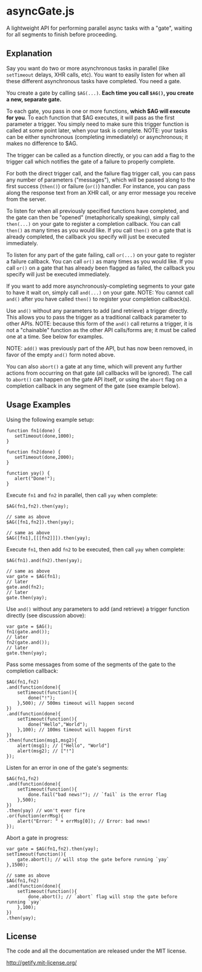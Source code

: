 # asyncGate.js

A lightweight API for performing parallel async tasks with a "gate", waiting for all segments to finish before proceeding.

## Explanation

Say you want do two or more asynchronous tasks in parallel (like `setTimeout` delays, XHR calls, etc). You want to easily listen for when all these different asynchronous tasks have completed. You need a gate.

You create a gate by calling `$AG(...)`. **Each time you call `$AG()`, you create a new, separate gate.**

To each gate, you pass in one or more functions, **which $AG will execute for you**. To each function that $AG executes, it will pass as the first parameter a trigger. You simply need to make sure this trigger function is called at some point later, when your task is complete. NOTE: your tasks can be either synchronous (completing immediately) or asynchronous; it makes no difference to $AG.

The trigger can be called as a function directly, or you can add a flag to the trigger call which notifies the gate of a failure to properly complete.

For both the direct trigger call, and the failure flag trigger call, you can pass any number of parameters ("messages"), which will be passed along to the first success (`then()`) or failure (`or()`) handler. For instance, you can pass along the response text from an XHR call, or any error message you receive from the server.

To listen for when all previously specified functions have completed, and the gate can then be "opened" (metaphorically speaking), simply call `then(...)` on your gate to register a completion callback. You can call `then()` as many times as you would like. If you call `then()` on a gate that is already completed, the callback you specify will just be executed immediately.

To listen for any part of the gate failing, call `or(...)` on your gate to register a failure callback. You can call `or()` as many times as you would like. If you call `or()` on a gate that has already been flagged as failed, the callback you specify will just be executed immediately.

If you want to add more asynchronously-completing segments to your gate to have it wait on, simply call `and(...)` on your gate. NOTE: You cannot call `and()` after you have called `then()` to register your completion callback(s).

Use `and()` without any parameters to add (and retrieve) a trigger directly. This allows you to pass the trigger as a traditional callback parameter to other APIs. NOTE: because this form of the `and()` call returns a trigger, it is not a "chainable" function as the other API calls/forms are; it must be called one at a time. See below for examples.

NOTE: `add()` was previously part of the API, but has now been removed, in favor of the empty `and()` form noted above.

You can also `abort()` a gate at any time, which will prevent any further actions from occurring on that gate (all callbacks will be ignored). The call to `abort()` can happen on the gate API itself, or using the `abort` flag on a completion callback in any segment of the gate (see example below).

## Usage Examples

Using the following example setup:

    function fn1(done) {
       setTimeout(done,1000);
    }
    
    function fn2(done) {
       setTimeout(done,2000);
    }
    
    function yay() {
       alert("Done!");
    }

Execute `fn1` and `fn2` in parallel, then call `yay` when complete:

    $AG(fn1,fn2).then(yay);
    
    // same as above
    $AG([fn1,fn2]).then(yay);
    
    // same as above    
    $AG([fn1],[[[fn2]]]).then(yay);

Execute `fn1`, then add `fn2` to be executed, then call `yay` when complete:

    $AG(fn1).and(fn2).then(yay);
    
    // same as above
    var gate = $AG(fn1);
    // later
    gate.and(fn2);
    // later
    gate.then(yay);

Use `and()` without any parameters to add (and retrieve) a trigger function directly (see discussion above):

    var gate = $AG();
    fn1(gate.and());
    // later
    fn2(gate.and());
    // later
    gate.then(yay);

Pass some messages from some of the segments of the gate to the completion callback:

    $AG(fn1,fn2)
    .and(function(done){
        setTimeout(function(){
            done("!");
        },500); // 500ms timeout will happen second
    })
    .and(function(done){
        setTimeout(function(){
            done("Hello","World");
        },100); // 100ms timeout will happen first
    })
    .then(function(msg1,msg2){
        alert(msg1); // ["Hello", "World"]
        alert(msg2); // ["!"]
    });
    
Listen for an error in one of the gate's segments:

    $AG(fn1,fn2)
    .and(function(done){
        setTimeout(function(){
            done.fail("bad news!"); // `fail` is the error flag
        },500);
    })
    .then(yay) // won't ever fire
    .or(function(errMsg){
        alert("Error: " + errMsg[0]); // Error: bad news!
    });

Abort a gate in progress:

    var gate = $AG(fn1,fn2).then(yay);
    setTimeout(function(){
        gate.abort(); // will stop the gate before running `yay`
    },1500);
    
    // same as above
    $AG(fn1,fn2)
    .and(function(done){
        setTimeout(function(){
            done.abort(); // `abort` flag will stop the gate before running `yay`
        },100);
    })
    .then(yay);

## License 

The code and all the documentation are released under the MIT license.

http://getify.mit-license.org/
